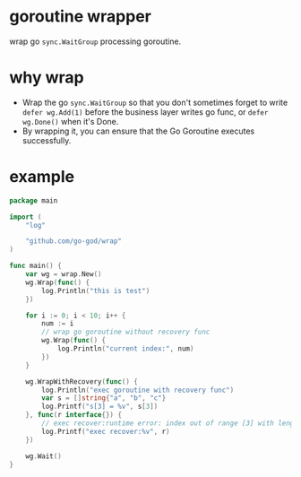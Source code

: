 # goroutine wrapper
wrap go `sync.WaitGroup` processing goroutine.

# why wrap
- Wrap the go `sync.WaitGroup` so that you don't sometimes forget to write `defer wg.Add(1)` before the business layer writes go func, or `defer wg.Done()` when it's Done.
- By wrapping it, you can ensure that the Go Goroutine executes successfully.

# example
```go
package main

import (
	"log"

	"github.com/go-god/wrap"
)

func main() {
	var wg = wrap.New()
	wg.Wrap(func() {
		log.Println("this is test")
	})

	for i := 0; i < 10; i++ {
		num := i
		// wrap go goroutine without recovery func
		wg.Wrap(func() {
			log.Println("current index:", num)
		})
	}

	wg.WrapWithRecovery(func() {
		log.Println("exec goroutine with recovery func")
		var s = []string{"a", "b", "c"}
		log.Printf("s[3] = %v", s[3])
	}, func(r interface{}) {
		// exec recover:runtime error: index out of range [3] with length 3
		log.Printf("exec recover:%v", r)
	})

	wg.Wait()
}
```
